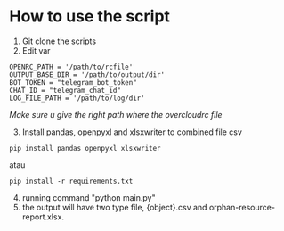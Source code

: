 # How to use the script

1. Git clone the scripts
2. Edit var
```
OPENRC_PATH = '/path/to/rcfile'
OUTPUT_BASE_DIR = '/path/to/output/dir'
BOT_TOKEN = "telegram_bot_token"
CHAT_ID = "telegram_chat_id"
LOG_FILE_PATH = '/path/to/log/dir'
```
*Make sure u give the right path where the overcloudrc file*

3. Install pandas, openpyxl and xlsxwriter to combined file csv
```
pip install pandas openpyxl xlsxwriter
```

atau
```
pip install -r requirements.txt
```
4. running command "python main.py"
5. the output will have two type file, {object}.csv and orphan-resource-report.xlsx.
